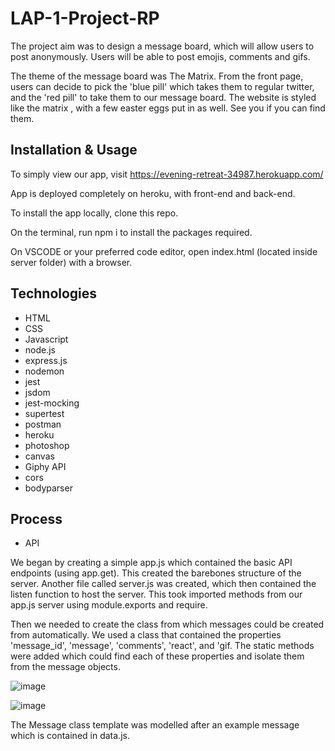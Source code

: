 # LAP-1-Project-RP

The project aim was to design a message board, which will allow users to post anonymously. Users will be able to post emojis, comments and gifs.

The theme of the message board was The Matrix. From the front page, users can decide to pick the 'blue pill' which takes them to regular twitter, and the 'red pill' 
to take them to our message board. The website is styled like the matrix , with a few easter eggs put in as well. See you if you can find them.

## Installation & Usage 

To simply view our app, visit https://evening-retreat-34987.herokuapp.com/

App is deployed completely on heroku, with front-end and back-end.

To install the app locally, clone this repo.

On the terminal, run npm i to install the packages required.

On VSCODE or your preferred code editor, open index.html (located inside server folder) with a browser.

## Technologies

- HTML
- CSS
- Javascript
- node.js
- express.js
- nodemon
- jest
- jsdom
- jest-mocking
- supertest
- postman
- heroku
- photoshop 
- canvas
- Giphy API
- cors 
- bodyparser

## Process

- API 

We began by creating a simple app.js which contained the basic API endpoints (using app.get). This created the barebones structure of the server. 
Another file called server.js was created, which then contained the listen function to host the server. This took imported methods from our app.js server using module.exports and require.

Then we needed to create the class from which messages could be created from automatically. We used a class that contained the properties 'message_id', 'message', 'comments', 'react', and 'gif. The static methods were added which could find each of these properties and isolate them from the message objects.

![image](https://user-images.githubusercontent.com/95479796/177959361-60b5fb99-41ac-48cd-9a7d-ade54b84d662.png)

![image](https://user-images.githubusercontent.com/95479796/177959608-0b995bae-0f08-4410-a9a2-866d16f36ca9.png)

The Message class template was modelled after an example message which is contained in data.js. 








